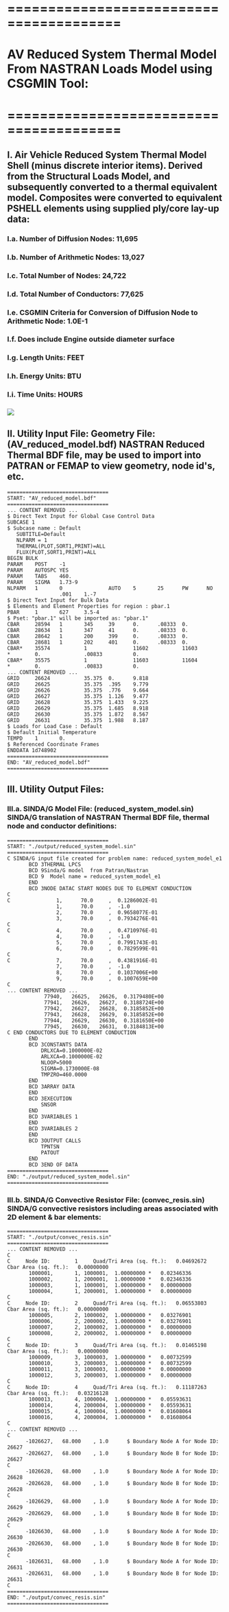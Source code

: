 # ========================================
# AV Reduced System Thermal Model From NASTRAN Loads Model using CSGMIN Tool:
# ========================================

##
## I. Air Vehicle Reduced System Thermal Model Shell (minus discrete interior items). Derived from the Structural Loads Model, and subsequently converted to a thermal equivalent model. Composites were converted to equivalent PSHELL elements using supplied ply/core lay-up data:

### I.a. Number of Diffusion Nodes: 11,695
### I.b. Number of Arithmetic Nodes: 13,027
### I.c. Total Number of Nodes: 24,722
### I.d. Total Number of Conductors: 77,625
### I.e. CSGMIN Criteria for Conversion of Diffusion Node to Arithmetic Node: 1.0E-1
### I.f. Does include Engine outside diameter surface
### I.g. Length Units: FEET
### I.h. Energy Units: BTU
### I.i. Time Units: HOURS
###
![](./images/image_01.jpg)

##
## II. Utility Input File: Geometry File: (AV_reduced_model.bdf) NASTRAN Reduced Thermal BDF file, may be used to import into PATRAN or FEMAP to view geometry, node id's, etc.
    =================================
    START: "AV_reduced_model.bdf"
    =================================
    ... CONTENT REMOVED ...
    $ Direct Text Input for Global Case Control Data
    SUBCASE 1
    $ Subcase name : Default
       SUBTITLE=Default
       NLPARM = 1
       THERMAL(PLOT,SORT1,PRINT)=ALL
       FLUX(PLOT,SORT1,PRINT)=ALL
    BEGIN BULK
    PARAM    POST    -1
    PARAM    AUTOSPC YES
    PARAM    TABS    460.
    PARAM    SIGMA   1.73-9
    NLPARM   1       0               AUTO    5       25      PW      NO
                     .001    1.-7
    $ Direct Text Input for Bulk Data
    $ Elements and Element Properties for region : pbar.1
    PBAR     1       627     3.5-4
    $ Pset: "pbar.1" will be imported as: "pbar.1"
    CBAR     28594   1       345     39      0.      .08333  0.
    CBAR     28634   1       347     41      0.      .08333  0.
    CBAR     28642   1       200     399     0.      .08333  0.
    CBAR     28681   1       202     401     0.      .08333  0.
    CBAR*    35574           1               11602           11603
    *        0.              .00833          0.
    CBAR*    35575           1               11603           11604
    *        0.              .00833          0.
    ... CONTENT REMOVED ...
    GRID     26624           35.375  0.      9.818
    GRID     26625           35.375  .395    9.779
    GRID     26626           35.375  .776    9.664
    GRID     26627           35.375  1.126   9.477
    GRID     26628           35.375  1.433   9.225
    GRID     26629           35.375  1.685   8.918
    GRID     26630           35.375  1.872   8.567
    GRID     26631           35.375  1.988   8.187
    $ Loads for Load Case : Default
    $ Default Initial Temperature
    TEMPD    1       0.
    $ Referenced Coordinate Frames
    ENDDATA 1d748902
    =================================
    END: "AV_reduced_model.bdf"
    =================================

##
## III. Utility Output Files:
### III.a. SINDA/G Model File: (reduced_system_model.sin) SINDA/G translation of NASTRAN Thermal BDF file, thermal node and conductor definitions:
    =================================
    START: "./output/reduced_system_model.sin"
    =================================
    C SINDA/G input file created for problem name: reduced_system_model_e1
           BCD 3THERMAL LPCS
           BCD 9Sinda/G model  from Patran/Nastran
           BCD 9  Model name = reduced_system_model_e1
           END
           BCD 3NODE DATAC START NODES DUE TO ELEMENT CONDUCTION
    C
    C               1,      70.0     ,  0.1286002E-01
                    1,      70.0     ,  -1.0
                    2,      70.0     ,  0.9658077E-01
                    3,      70.0     ,  0.7934276E-01
    C
    C               4,      70.0     ,  0.4710976E-01
                    4,      70.0     ,  -1.0
                    5,      70.0     ,  0.7991743E-01
                    6,      70.0     ,  0.7829599E-01
    C
    C               7,      70.0     ,  0.4381916E-01
                    7,      70.0     ,  -1.0
                    8,      70.0     ,  0.1037006E+00
                    9,      70.0     ,  0.1007659E+00
    C
    ... CONTENT REMOVED ...
                77940,   26625,   26626,  0.3179480E+00
                77941,   26626,   26627,  0.3188724E+00
                77942,   26627,   26628,  0.3185852E+00
                77943,   26628,   26629,  0.3185852E+00
                77944,   26629,   26630,  0.3181650E+00
                77945,   26630,   26631,  0.3184813E+00
    C END CONDUCTORS DUE TO ELEMENT CONDUCTION
           END
           BCD 3CONSTANTS DATA
               DRLXCA=0.1000000E-02
               ARLXCA=0.1000000E-02
               NLOOP=5000
               SIGMA=0.1730000E-08
               TMPZRO=460.0000
           END
           BCD 3ARRAY DATA
           END
           BCD 3EXECUTION
               SNSOR 
           END
           BCD 3VARIABLES 1
           END
           BCD 3VARIABLES 2
           END
           BCD 3OUTPUT CALLS
               TPNTSN      
               PATOUT      
           END
           BCD 3END OF DATA
    =================================
    END: "./output/reduced_system_model.sin"
    =================================

### III.b. SINDA/G Convective Resistor File: (convec_resis.sin) SINDA/G convective resistors including areas associated with 2D element & bar elements:
    =================================
    START: "./output/convec_resis.sin"
    =================================
    ... CONTENT REMOVED ...
    C
    C     Node ID:        1     Quad/Tri Area (sq. ft.):   0.04692672     Cbar Area (sq. ft.):   0.00000000
           1000001,       1, 1000001,  1.00000000 *   0.02346336
           1000002,       1, 2000001,  1.00000000 *   0.02346336
           1000003,       1, 1000001,  1.00000000 *   0.00000000
           1000004,       1, 2000001,  1.00000000 *   0.00000000
    C
    C     Node ID:        2     Quad/Tri Area (sq. ft.):   0.06553803     Cbar Area (sq. ft.):   0.00000000
           1000005,       2, 1000002,  1.00000000 *   0.03276901
           1000006,       2, 2000002,  1.00000000 *   0.03276901
           1000007,       2, 1000002,  1.00000000 *   0.00000000
           1000008,       2, 2000002,  1.00000000 *   0.00000000
    C
    C     Node ID:        3     Quad/Tri Area (sq. ft.):   0.01465198     Cbar Area (sq. ft.):   0.00000000
           1000009,       3, 1000003,  1.00000000 *   0.00732599
           1000010,       3, 2000003,  1.00000000 *   0.00732599
           1000011,       3, 1000003,  1.00000000 *   0.00000000
           1000012,       3, 2000003,  1.00000000 *   0.00000000
    C
    C     Node ID:        4     Quad/Tri Area (sq. ft.):   0.11187263     Cbar Area (sq. ft.):   0.03216128
           1000013,       4, 1000004,  1.00000000 *   0.05593631
           1000014,       4, 2000004,  1.00000000 *   0.05593631
           1000015,       4, 1000004,  1.00000000 *   0.01608064
           1000016,       4, 2000004,  1.00000000 *   0.01608064
    C
    ... CONTENT REMOVED ...
    C
          -1026627,   68.000    , 1.0      $ Boundary Node A for Node ID:    26627
          -2026627,   68.000    , 1.0      $ Boundary Node B for Node ID:    26627
    C
          -1026628,   68.000    , 1.0      $ Boundary Node A for Node ID:    26628
          -2026628,   68.000    , 1.0      $ Boundary Node B for Node ID:    26628
    C
          -1026629,   68.000    , 1.0      $ Boundary Node A for Node ID:    26629
          -2026629,   68.000    , 1.0      $ Boundary Node B for Node ID:    26629
    C
          -1026630,   68.000    , 1.0      $ Boundary Node A for Node ID:    26630
          -2026630,   68.000    , 1.0      $ Boundary Node B for Node ID:    26630
    C
          -1026631,   68.000    , 1.0      $ Boundary Node A for Node ID:    26631
          -2026631,   68.000    , 1.0      $ Boundary Node B for Node ID:    26631
    C
    =================================
    END: "./output/convec_resis.sin"
    =================================
